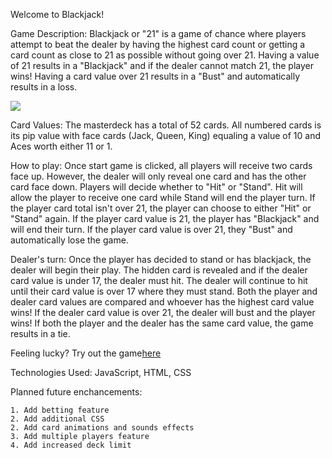 Welcome to Blackjack!

Game Description:
Blackjack or "21" is a game of chance where players attempt to beat the dealer by having the highest card count or getting a card count as close to 21 as possible without going over 21. Having a value of 21 results in a "Blackjack" and if the dealer cannot match 21, the player wins! Having a card value over 21 results in a "Bust" and automatically results in a loss.

<img src="../css/card-deck-css/images/Other/Blackjack Start Game.png">

Card Values:
The masterdeck has a total of 52 cards. All numbered cards is its pip value with face cards (Jack, Queen, King) equaling a value of 10 and Aces worth either 11 or 1. 

How to play:
Once start game is clicked, all players will receive two cards face up. However, the dealer will only reveal one card and has the other card face down. Players will decide whether to "Hit" or "Stand". Hit will allow the player to receive one card while Stand will end the player turn. If the player card total isn't over 21, the player can choose to either "Hit" or "Stand" again. If the player card value is 21, the player has "Blackjack" and will end their turn. If the player card value is over 21, they "Bust" and automatically lose the game. 

Dealer's turn:
Once the player has decided to stand or has blackjack, the dealer will begin their play. The hidden card is revealed and if the dealer card value is under 17, the dealer must hit. The dealer will continue to hit until their card value is over 17 where they must stand. Both the player and dealer card values are compared and whoever has the highest card value wins! If the dealer card value is over 21, the dealer will bust and the player wins! If both the player and the dealer has the same card value, the game results in a tie. 

Feeling lucky? Try out the game[here](https://stylec0.github.io/Blackjack/)

Technologies Used: JavaScript, HTML, CSS

Planned future enchancements: 

    1. Add betting feature
    2. Add additional CSS
    2. Add card animations and sounds effects
    3. Add multiple players feature
    4. Add increased deck limit